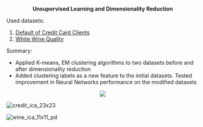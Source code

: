<p align="center">
  <b>Unsupervised Learning and Dimensionality Reduction</b>
</p>

Used datasets:<br>
1. [Default of Credit Card Clients](http://archive.ics.uci.edu/ml/datasets/default+of+credit+card+clients)<br>
2. [White Wine Quality](https://archive.ics.uci.edu/ml/datasets/Wine+Quality)

Summary:
* Applied K-means, EM clustering algorithms to two datasets before and after dimensionality reduction
* Added clustering labels as a new feature to the initial datasets. Tested improvement in Neural Networks performance on the modified datasets

<p align="center">
  <img src="https://cloud.githubusercontent.com/assets/8766167/21746984/a135ee5c-d50c-11e6-949b-add12f1a9429.jpg">
</p>

![credit_ica_23x23](https://cloud.githubusercontent.com/assets/8766167/21696409/c7e58bfa-d342-11e6-95ca-26f3ef4fc45c.jpg)

![wine_ica_11x11_pd](https://cloud.githubusercontent.com/assets/8766167/21696444/eb7d96a2-d342-11e6-8a91-4395b0b33da2.png)
